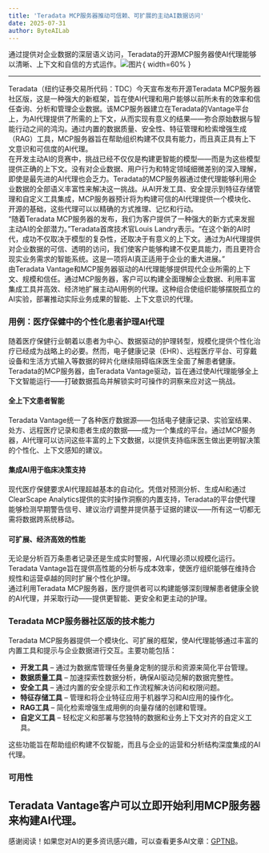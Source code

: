 ```yaml
---
title: 'Teradata MCP服务器推动可信赖、可扩展的主动AI数据访问'
date: 2025-07-31
author: ByteAILab
---
```


通过提供对企业数据的深层语义访问，Teradata的开源MCP服务器使AI代理能够以清晰、上下文和自信的方式运作。![图片](https://ai-techpark.com/wp-content/uploads/Teradata-MCP.jpg){ width=60% }

---
  
Teradata（纽约证券交易所代码：TDC）今天宣布发布开源Teradata MCP服务器社区版，这是一种强大的新框架，旨在使AI代理和用户能够以前所未有的效率和信任查询、分析和管理企业数据。该MCP服务器建立在Teradata的Vantage平台上，为AI代理提供了所需的上下文，从而实现有意义的结果——弥合原始数据与智能行动之间的鸿沟。通过内置的数据质量、安全性、特征管理和检索增强生成（RAG）工具，MCP服务器旨在帮助组织构建不仅具有能力，而且真正具有上下文意识和可信度的AI代理。  
在开发主动AI的竞赛中，挑战已经不仅仅是构建更智能的模型——而是为这些模型提供正确的上下文。没有对企业数据、用户行为和特定领域细微差别的深入理解，即使是最先进的AI代理也会乏力。Teradata的MCP服务器通过使代理能够利用企业数据的全部语义丰富性来解决这一挑战。从AI开发工具、安全提示到特征存储管理和自定义工具集成，MCP服务器预计将为构建可信的AI代理提供一个模块化、开源的基础，这些代理可以以精确的方式推理、记忆和行动。  
“随着Teradata MCP服务器的发布，我们为客户提供了一种强大的新方式来发掘主动AI的全部潜力。”Teradata首席技术官Louis Landry表示。“在这个新的AI时代，成功不仅取决于模型的复杂性，还取决于有意义的上下文。通过为AI代理提供对企业数据的可信、透明的访问，我们使客户能够构建不仅更具能力，而且更符合现实业务需求的智能系统。这是一项将AI真正适用于企业的重大进展。”  
由Teradata Vantage和MCP服务器驱动的AI代理能够提供现代企业所需的上下文、规模和信任。通过MCP服务器，客户可以构建全面理解企业数据、利用丰富集成工具并高效、经济地扩展主动AI用例的代理。这种组合使组织能够摆脱孤立的AI实验，部署推动实际业务成果的智能、上下文意识的代理。  

### 用例：医疗保健中的个性化患者护理AI代理  

随着医疗保健行业朝着以患者为中心、数据驱动的护理转型，规模化提供个性化治疗已经成为战略上的必要。然而，电子健康记录（EHR）、远程医疗平台、可穿戴设备和生活方式输入等数据的碎片化继续阻碍临床医生全面了解患者健康。  
Teradata的MCP服务器，由Teradata Vantage驱动，旨在通过使AI代理能够全上下文智能运行——打破数据孤岛并解锁实时可操作的洞察来应对这一挑战。  

#### 全上下文患者智能  
Teradata Vantage统一了各种医疗数据源——包括电子健康记录、实验室结果、处方、远程医疗记录和患者生成的数据——成为一个集成的平台。通过MCP服务器，AI代理可以访问这些丰富的上下文数据，以提供支持临床医生做出更明智决策的个性化、上下文感知的建议。  

#### 集成AI用于临床决策支持  
现代医疗保健要求AI代理超越基本的自动化。凭借对预测分析、生成AI和通过ClearScape Analytics提供的实时操作洞察的内置支持，Teradata的平台使代理能够检测早期警告信号、建议治疗调整并提供基于证据的建议——所有这一切都无需将数据跨系统移动。  

#### 可扩展、经济高效的性能  
无论是分析百万条患者记录还是生成实时警报，AI代理必须以规模化运行。Teradata Vantage旨在提供高性能的分析与成本效率，使医疗组织能够在维持合规性和运营卓越的同时扩展个性化护理。  
通过利用Teradata MCP服务器，医疗提供者可以构建能够深刻理解患者健康全貌的AI代理，并采取行动——提供更智能、更安全和更主动的护理。  

### Teradata MCP服务器社区版的技术能力  
Teradata MCP服务器提供一个模块化、可扩展的框架，使AI代理能够通过丰富的内置工具和提示与企业数据进行交互。主要功能包括：  

- **开发工具** – 通过为数据库管理任务量身定制的提示和资源来简化平台管理。  
- **数据质量工具** – 加速探索性数据分析，确保AI驱动见解的数据完整性。  
- **安全工具** – 通过内置的安全提示和工作流程解决访问和权限问题。  
- **特征存储工具** – 管理和将企业特征应用于机器学习和AI应用的操作化。  
- **RAG工具** – 简化检索增强生成用例的向量存储的创建和管理。  
- **自定义工具** – 轻松定义和部署与您独特的数据和业务上下文对齐的自定义工具。  

这些功能旨在帮助组织构建不仅智能，而且与企业的运营和分析结构深度集成的AI代理。  

### 可用性  
Teradata Vantage客户可以立即开始利用MCP服务器来构建AI代理。
---
感谢阅读！如果您对AI的更多资讯感兴趣，可以查看更多AI文章：[GPTNB](https://gptnb.com)。